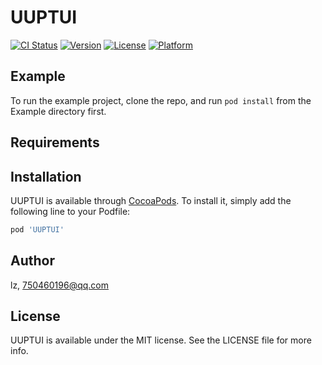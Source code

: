 # UUPTUI

[![CI Status](https://img.shields.io/travis/lz/UUPTUI.svg?style=flat)](https://travis-ci.org/lz/UUPTUI)
[![Version](https://img.shields.io/cocoapods/v/UUPTUI.svg?style=flat)](https://cocoapods.org/pods/UUPTUI)
[![License](https://img.shields.io/cocoapods/l/UUPTUI.svg?style=flat)](https://cocoapods.org/pods/UUPTUI)
[![Platform](https://img.shields.io/cocoapods/p/UUPTUI.svg?style=flat)](https://cocoapods.org/pods/UUPTUI)

## Example

To run the example project, clone the repo, and run `pod install` from the Example directory first.

## Requirements

## Installation

UUPTUI is available through [CocoaPods](https://cocoapods.org). To install
it, simply add the following line to your Podfile:

```ruby
pod 'UUPTUI'
```

## Author

lz, 750460196@qq.com

## License

UUPTUI is available under the MIT license. See the LICENSE file for more info.
